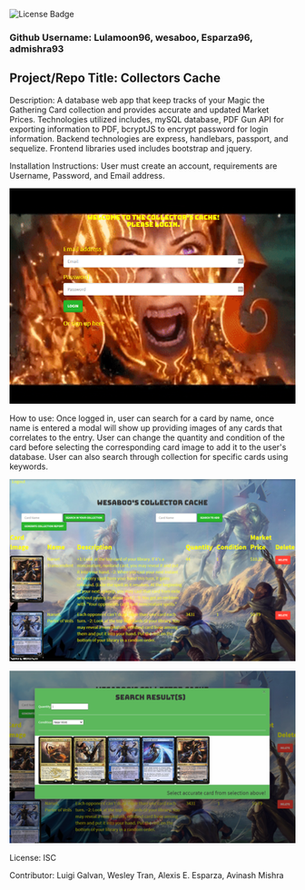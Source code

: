 
![License Badge](https://img.shields.io/badge/License-ISC-green.svg)

### Github Username: Lulamoon96, wesaboo, Esparza96, admishra93

## Project/Repo Title: Collectors Cache

Description: A database web app that keep tracks of your Magic the Gathering Card collection and provides accurate and updated Market Prices. Technologies utilized includes, mySQL database, PDF Gun API for exporting information to PDF, bcryptJS to encrypt password for login information. Backend technologies are express, handlebars, passport, and sequelize. Frontend libraries used includes bootstrap and jquery.


Installation Instructions: User must create an account, requirements are Username, Password, and Email address.

![image](assets/login.png)

How to use: Once logged in, user can search for a card by name, once name is entered a modal will show up providing images of any cards that correlates to the entry. User can change the quantity and condition of the card before selecting the corresponding card image to add it to the user's database. User can also search through collection for specific cards using keywords.

![images](assets/cardCache.png)

![images](assets/cardSelect.png)

License: ISC

Contributor: Luigi Galvan, Wesley Tran, Alexis E. Esparza, Avinash Mishra

